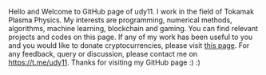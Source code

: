 Hello and Welcome to GitHub page of udy11. I work in the field of Tokamak Plasma Physics. My interests are programming, numerical methods, algorithms, machine learning, blockchain and gaming. You can find relevant projects and codes on this page. If any of my work has been useful to you and you would like to donate cryptocurrencies, please visit	[this page](Donate_Crypto.md). For any feedback, query or discussion, please contact me on https://t.me/udy11. Thanks for visiting my GitHub page :) :)
